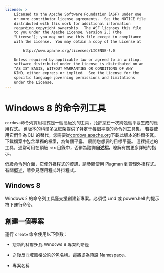 ```yaml
---
license: >
    Licensed to the Apache Software Foundation (ASF) under one
    or more contributor license agreements.  See the NOTICE file
    distributed with this work for additional information
    regarding copyright ownership.  The ASF licenses this file
    to you under the Apache License, Version 2.0 (the
    "License"); you may not use this file except in compliance
    with the License.  You may obtain a copy of the License at

        http://www.apache.org/licenses/LICENSE-2.0

    Unless required by applicable law or agreed to in writing,
    software distributed under the License is distributed on an
    "AS IS" BASIS, WITHOUT WARRANTIES OR CONDITIONS OF ANY
    KIND, either express or implied.  See the License for the
    specific language governing permissions and limitations
    under the License.
---
```


# Windows 8 的命令列工具

`cordova`命令列實用程式是一個高級別的工具，允許您在一次跨幾個平臺生成的應用程式。 舊版本的科爾多瓦框架提供了特定于每個平臺的命令列工具集。 若要使用它們作為 CLI 的替代，您需要從[cordova.apache.org][1]下載此版本的科爾多瓦。 下載檔案中包含單獨的檔案，為每個平臺。 展開您想要的目標平臺。 這裡描述的工具，通常可用在頂級 `bin` 目錄中，否則為諮詢**自述**檔，瞭解有關更多詳細的指示。

 [1]: http://cordova.apache.org

低級<a href="../../cli/index.html">命令列介面</a>，它使外掛程式的資訊，請參閱使用 Plugman 到管理外掛程式。有關<a href="../../overview/index.html">概述</a>，請參見應用程式外掛程式。

## Windows 8

Windows 8 的命令列工具僅支援創建新專案。必須從 cmd 或 powershell 的提示符下運行命令。

## 創建一個專案

運行 `create` 命令使用以下參數：

*   您新的科爾多瓦 Windows 8 專案的路徑

*   之後反向域風格公約的包名稱。這將成為預設 Namespace。

*   專案名稱